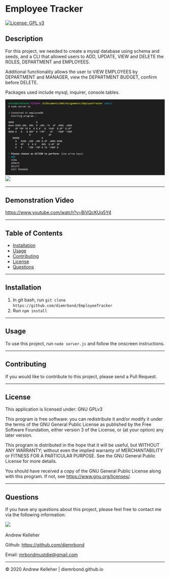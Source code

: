 # Employee Tracker

[![License: GPL v3](https://img.shields.io/badge/License-GPLv3-blue.svg)](https://www.gnu.org/licenses/gpl-3.0)
## Description 
  For this project, we needed to create a mysql database using schema and seeds, and a CLI that allowed users to ADD, UPDATE, VIEW and DELETE the ROLES, DEPARTMENT and EMPLOYEES. 
  
  Additional functionality allows the user to VIEW EMPLOYEES by DEPARTMENT and MANAGER, view the DEPARTMENT BUDGET, confirm before DELETE. 
  
  Packages used include mysql, inquirer, console.tables.


<img src="./Assets/screenshot.jpg" width="600" /> <br>
<img src="./Assets/demo.gif" width="600" /> <br>

  ---
## Demonstration Video
https://www.youtube.com/watch?v=BiVQcKUq5Y4

  ---
  ## Table of Contents

  * [Installation](#installation)
  * [Usage](#usage)
  * [Contributing](#contributing)
  * [License](#license)
  * [Questions](#questions)



  ---
  ## Installation 
  1. In git bash, run `git clone https://github.com/diemrbond/EmployeeTracker` 
  2. Run `npm install`


  
  ---
  ## Usage 
  To use this project, run `node server.js` and follow the onscreen instructions.


  
  ---
  ## Contributing 
  If you would like to contribute to this project, please send a Pull Request.



  ---
  ## License 
  This application is licensed under: GNU GPLv3
  
This program is free software: you can redistribute it and/or modify it under the terms of the GNU General Public License as published by the Free Software Foundation, either version 3 of the License, or (at your option) any later version.

This program is distributed in the hope that it will be useful, but WITHOUT ANY WARRANTY; without even the implied warranty of MERCHANTABILITY or FITNESS FOR A PARTICULAR PURPOSE. See the GNU General Public License for more details.

You should have received a copy of the GNU General Public License along with this program. If not, see <https://www.gnu.org/licenses/>.


  
  ---
  ## Questions
  If you have any questions about this project, please feel free to contact me via the following information:

  <img src="https://avatars3.githubusercontent.com/u/32446328?v=4" width="50" />

  Andrew Kelleher

  Github: https://github.com/diemrbond

  Email: [mrbondmustdie@gmail.com](mailto:mrbondmustdie@gmail.com)

  ---
  © 2020 Andrew Kelleher | diemrbond.github.io
